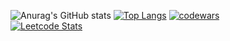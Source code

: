![Anurag's GitHub stats](https://github-readme-stats.vercel.app/api?username=natakers&count_private=true&show_icons=true&theme=vue)
[![Top Langs](https://github-readme-stats.vercel.app/api/top-langs/?username=natakers&layout=compact)](https://github.com/anuraghazra/github-readme-stats)
[![codewars](https://www.codewars.com/users/natakers/badges/large)](https://www.codewars.com/users/natakers)   
[![Leetcode Stats](https://leetcard.jacoblin.cool/NataliaKers?site=cn)](https://leetcode.com/NataliaKers)
